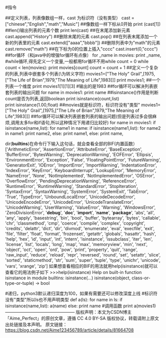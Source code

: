 #指令


##定义列表，列表像数组一样，cast 为标识符（没有类型）
    cast = ["chinese","English","math","Music"]
##像数组一样下标从0开始
    print (cast[1])
##len()输出列表的元素个数
    print len(cast)
##在末尾添加新元素
    cast.append("History")
##删除末尾的元素
    cast.pop()
##在列表末尾添加一个新的列表里的元素
    cast.extend(["aaaa","bbbb"])
##删除列表中为"math"的元素
    cast.remove("math")
##在下标为0的位置上插入"cccc"
    cast.insert(0,"cccc")
##for循环（和java中的增强for循环有点像）
    for _name in movies:
        print _name,
#while循环,得先定义一个变量,一般都用for循环不用while
    count = 0
while count < len(movies):
        print movies[count]
        count = count + 1
##定义一个复杂的列表,列表中嵌套多个列表(\为转义字符)
    movies1=["The Holy\" Grail",[1975,["The Life of Brian",1979,"The Meaning of Life",1983]]]
    print movies1;
##一个列表一个维度
    print movies1[1][1][3]    #输出的是1983
##for循环可以解决列表嵌套列表的输出问题
    for name in movies1:
        print name
##isinstance()作用是判断count是否为列表,返回boolean
    print isinstance(count,list)  
    print isinstance(1.00,float)
##movies就是标识符，标识符没有"类型"
    movies1=["The Holy\" Grail",[1975,["The Life of Brian",1979,"The Meaning of Life",1983]]]
##for循环可以解决列表嵌套列表的输出问题(但是列表过多会很麻烦,调用太多for和if语句,所以这种情况下用递归比较好)
    for name in movies1:
        if isinstance(name,list):
        for name1 in name:
            if isinstance(name1,list):
            for name2 in name1:
                print name2,
            else:
            print name1,
        else:
        print name,


dir(__builtins__)在命令行下输入这句话，就会查看全部的BIF(内置函数）
    ['ArithmeticError', 'AssertionError', 'AttributeError', 'BaseException', 'BufferError', 'BytesWarning',
    'DeprecationWarning', 'EOFError', 'Ellipsis', 'EnvironmentError', 'Exception', 'False', 'FloatingPointError',
    'FutureWarning', 'GeneratorExit', 'IOError', 'ImportError', 'ImportWarning', 'IndentationError', 'IndexError',
    'KeyError', 'KeyboardInterrupt', 'LookupError', 'MemoryError', 'NameError', 'None', 'NotImplemented',
    'NotImplementedError', 'OSError', 'OverflowError', 'PendingDeprecationWarning', 'ReferenceError', 'RuntimeError',
    'RuntimeWarning', 'StandardError', 'StopIteration', 'SyntaxError', 'SyntaxWarning', 'SystemError', 'SystemExit',
    'TabError', 'True', 'TypeError', 'UnboundLocalError', 'UnicodeDecodeError', 'UnicodeEncodeError', 'UnicodeError',
    'UnicodeTranslateError', 'UnicodeWarning', 'UserWarning', 'ValueError', 'Warning', 'WindowsError', 'ZeroDivisionError',
    '__debug__', '__doc__', '__import__', '__name__', '__package__', 'abs', 'all', 'any', 'apply', 'basestring', 'bin',
    'bool', 'buffer', 'bytearray', 'bytes', 'callable', 'chr', 'classmethod', 'cmp', 'coerce', 'compile', 'complex',
    'copyright', 'credits', 'delattr', 'dict', 'dir', 'divmod', 'enumerate', 'eval', 'execfile', 'exit', 'file', 'filter',
    'float', 'format', 'frozenset', 'getattr', 'globals', 'hasattr', 'hash', 'help', 'hex', 'id', 'input', 'int', 'intern',
    'isinstance', 'issubclass', 'iter', 'len', 'license', 'list', 'locals', 'long', 'map', 'max', 'memoryview', 'min',
    'next', 'object', 'oct', 'open', 'ord', 'pow', 'print', 'property', 'quit', 'range', 'raw_input', 'reduce', 'reload',
    'repr', 'reversed', 'round', 'set', 'setattr', 'slice', 'sorted', 'staticmethod', 'str', 'sum', 'super', 'tuple',
    'type', 'unichr', 'unicode', 'vars', 'xrange', 'zip']
    如果想查看相应的BIF的用法就用help(isinstance)就可以查看它的用法例子如下
    >>>help(isinstance)
    Help on built-in function isinstance in module builtins:
    isinstance(...)
        isinstance(object, class-or-type-or-tuple) -> bool

#递归，python3默认递归深度为100，如果有需要还可以修改深度上线
#标识符没有"类型"所以ls也不用声明类型
    def a(ls):
        for name in ls:
        if isinstance(name,list):
            a(name)
        else:
            print name
#调用函数
    print a(movies1)
————————————————
版权声明：本文为CSDN博主「Aime_Perfect」的原创文章，遵循 CC 4.0 BY-SA 版权协议，转载请附上原文出处链接及本声明。
原文链接：https://blog.csdn.net/Aime123456789/article/details/81664708